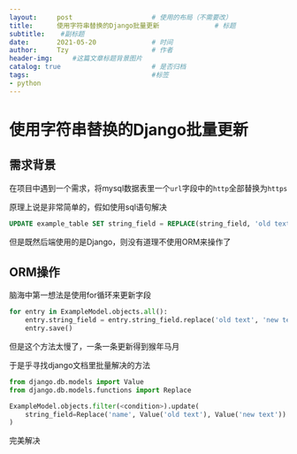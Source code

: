 ```yaml
---
layout:     post   				    # 使用的布局（不需要改）
title:      使用字符串替换的Django批量更新 				# 标题
subtitle:    #副标题
date:       2021-05-20 				# 时间
author:     Tzy 					# 作者
header-img: 	#这篇文章标题背景图片
catalog: true 						# 是否归档
tags:								#标签
- python
---
```




# 使用字符串替换的Django批量更新



## 需求背景

在项目中遇到一个需求，将mysql数据表里一个`url`字段中的`http`全部替换为`https	`

原理上说是非常简单的，假如使用sql语句解决

```sql
UPDATE example_table SET string_field = REPLACE(string_field, 'old text', 'new text');
```

但是既然后端使用的是Django，则没有道理不使用ORM来操作了

## ORM操作

脑海中第一想法是使用for循环来更新字段

```python
for entry in ExampleModel.objects.all():
    entry.string_field = entry.string_field.replace('old text', 'new text', 1)
    entry.save()
```

但是这个方法太慢了，一条一条更新得到猴年马月



于是乎寻找django文档里批量解决的方法

```python
from django.db.models import Value
from django.db.models.functions import Replace

ExampleModel.objects.filter(<condition>).update(
    string_field=Replace('name', Value('old text'), Value('new text'))
)
```

完美解决